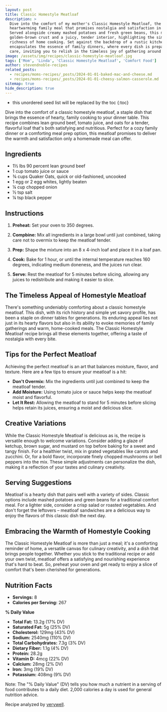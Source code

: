 ```yaml
---
layout: post
title: Classic Homestyle Meatloaf
description: >
  Dive into the comfort of my mother's Classic Homestyle Meatloaf, the centerpiece of a
  heartwarming family meal that promises nostalgia and satisfaction in every slice.
  Served alongside creamy mashed potatoes and fresh green beans, this meatloaf boasts a
  golden-brown crust and a juicy, tender interior, highlighting the simplicity and
  richness of home cooking. Set against the backdrop of a rustic kitchen, this meal
  encapsulates the essence of family dinners, where every dish is prepared with love and
  care, inviting you to relish in the timeless joy of gathering around the table.
image: /assets/img/recipes/classic-homestyle-meatloaf.jpg
tags: ['Mom', 'Linda', 'Classic Homestyle Meatloaf', 'Comfort Food']
author: stevendnoble-recipes
related_posts:
  - recipes/moms-recipes/_posts/2024-01-01-baked-mac-and-cheese.md
  - recipes/moms-recipes/_posts/2024-01-01-cheesy-salmon-casserole.md
sitemap: true
hide_description: true
---
```


* this unordered seed list will be replaced by the toc
{:toc}

Dive into the comfort of a classic homestyle meatloaf, a staple dish that brings the essence of hearty, family cooking to your dinner table. This recipe combines lean ground beef, tomato juice, and oats for a tender, flavorful loaf that's both satisfying and nutritious. Perfect for a cozy family dinner or a comforting meal prep option, this meatloaf promises to deliver the warmth and satisfaction only a homemade meal can offer.

## Ingredients

* 1½ lbs 90 percent lean ground beef
* 1 cup tomato juice or sauce
* ¾ cups Quaker Oats, quick or old-fashioned, uncooked
* 1 egg or 2 egg whites, lightly beaten
* ¼ cup chopped onion
* ½ tsp salt
* ¼ tsp black pepper

## Instructions

1. **Preheat:** Set your oven to 350 degrees.

2. **Compbine:** Mix all ingredients in a large bowl until just combined, taking care not to overmix to keep the meatloaf tender.

3. **Prep:** Shape the mixture into an 8 x 4-inch loaf and place it in a loaf pan.

4. **Cook:** Bake for 1 hour, or until the internal temperature reaches 160 degrees, indicating medium doneness, and the juices run clear.

5. **Serve:** Rest the meatloaf for 5 minutes before slicing, allowing any juices to redistribute and making it easier to slice.

## The Timeless Appeal of Homestyle Meatloaf

There's something undeniably comforting about a classic homestyle meatloaf. This dish, with its rich history and simple yet savory profile, has been a staple on dinner tables for generations. Its enduring appeal lies not just in its hearty flavors but also in its ability to evoke memories of family gatherings and warm, home-cooked meals. The Classic Homestyle Meatloaf recipe brings all these elements together, offering a taste of nostalgia with every bite.

## Tips for the Perfect Meatloaf
Achieving the perfect meatloaf is an art that balances moisture, flavor, and texture. Here are a few tips to ensure your meatloaf is a hit:

* **Don't Overmix:** Mix the ingredients until just combined to keep the meatloaf tender.
* **Add Moisture:** Using tomato juice or sauce helps keep the meatloaf moist and flavorful.
* **Let It Rest:** Allowing the meatloaf to stand for 5 minutes before slicing helps retain its juices, ensuring a moist and delicious slice.

## Creative Variations

While the Classic Homestyle Meatloaf is delicious as is, the recipe is versatile enough to welcome variations. Consider adding a glaze of ketchup, brown sugar, and mustard on top before baking for a sweet and tangy finish. For a healthier twist, mix in grated vegetables like carrots and zucchini. Or, for a bold flavor, incorporate finely chopped mushrooms or bell peppers into the mix. These simple adjustments can personalize the dish, making it a reflection of your tastes and culinary creativity.

## Serving Suggestions

Meatloaf is a hearty dish that pairs well with a variety of sides. Classic options include mashed potatoes and green beans for a traditional comfort meal. For a lighter side, consider a crisp salad or roasted vegetables. And don't forget the leftovers – meatloaf sandwiches are a delicious way to enjoy the flavors of this classic dish the next day.

## Embracing the Warmth of Homestyle Cooking

The Classic Homestyle Meatloaf is more than just a meal; it's a comforting reminder of home, a versatile canvas for culinary creativity, and a dish that brings people together. Whether you stick to the traditional recipe or add your own twist, meatloaf offers a satisfying and nourishing experience that's hard to beat. So, preheat your oven and get ready to enjoy a slice of comfort that's been cherished for generations.

## Nutrition Facts

* **Servings:** 8
* **Calories per Serving:** 267

**% Daily Value**

* **Total Fat:** 13.2g (17% DV)
* **Saturated Fat:** 5g (25% DV)
* **Cholesterol:** 129mg (43% DV)
* **Sodium:** 2540mg (110% DV)
* **Total Carbohydrates:** 7.3g (3% DV)
* **Dietary Fiber:** 1.1g (4% DV)
* **Protein:** 28.2g
* **Vitamin D:** 4mcg (22% DV)
* **Calcium:** 28mg (2% DV)
* **Iron:** 3mg (19% DV)
* **Potassium:** 408mg (9% DV)

Note: The "% Daily Value" (DV) tells you how much a nutrient in a serving of food contributes to a daily diet. 2,000 calories a day is used for general nutrition advice.

Recipe analyzed by <a href="https://www.verywellfit.com/recipe-nutrition-analyzer-4157076" target="_blank">verywell</a>.

<script type="application/ld+json">
{
  "@context": "http://schema.org",
  "@type": "Recipe",
  "name": "Classic Homestyle Meatloaf",
  "image": "classic-homestyle-meatloaf.jpg",
  "author": {
    "@type": "Person",
    "name": "Steven D Noble"
  },
  "description": "A staple dish that brings hearty, family cooking to your dinner table, combining lean ground beef, tomato juice, and oats.",
  "prepTime": "PT15M",
  "cookTime": "PT1H",
  "totalTime": "PT1H15M",
  "recipeYield": "8 servings",
  "recipeCategory": "Main Course",
  "recipeCuisine": "American",
  "recipeIngredient": [
    "1½ lbs 90 percent lean ground beef",
    "1 cup tomato juice or sauce",
    "¾ cups Quaker Oats, uncooked",
    "1 egg or 2 egg whites, lightly beaten",
    "¼ cup chopped onion",
    "½ tsp salt",
    "¼ tsp black pepper"
  ],
  "recipeInstructions": [
    {
      "@type": "HowToStep",
      "text": "Preheat oven to 350 degrees. Mix all ingredients and press into an 8 x 4 inch loaf pan."
    },
    {
      "@type": "HowToStep",
      "text": "Bake for 1 hour or until the internal temperature reaches 160 degrees and juices run clear."
    },
    {
      "@type": "HowToStep",
      "text": "Let stand for 5 minutes before slicing."
    }
  ],
  "nutrition": {
    "@type": "NutritionInformation",
    "calories": "267 calories",
    "fatContent": "13.2 grams",
    "saturatedFatContent": "5 grams",
    "cholesterolContent": "129 milligrams",
    "sodiumContent": "2540 milligrams",
    "carbohydrateContent": "7.3 grams",
    "fiberContent": "1.1 grams",
    "sugarContent": "0.8 grams",
    "proteinContent": "28.2 grams"
  }
}
</script>
